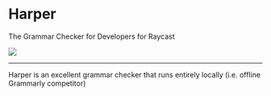 # Harper

The Grammar Checker for Developers for Raycast

![](/extras/demo.gif)

---

Harper is an excellent grammar checker that runs entirely locally
(i.e. offline Grammarly competitor)
